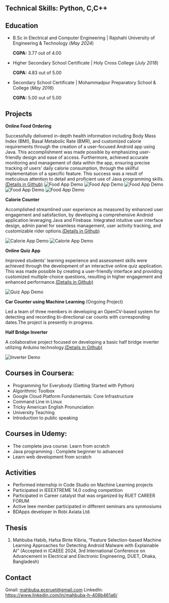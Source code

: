 ## Technical Skills: Python, C,C++
## Education
- B.Sc in Electrical and Computer Engineering | Rajshahi University of Engineering & Technology (_May 2024_)
  
  **CGPA:** 3.77 out of 4.00           		
- Higher Secondary School Certificate	| Holy Cross College (_July 2018_)
  
  **CGPA:** 4.83 out of 5.00           		
- Secondary School Certificate | Mohammadpur Preparatory School & College (_May 2016_)
  
  **CGPA:** 5.00 out of 5.00  
  
## Projects
**Online Food Ordering**

Successfully delivered in-depth health information including Body Mass Index (BMI), Basal Metabolic Rate (BMR), and customized calorie requirements through the creation of a user-focused Android app using Java. This accomplishment was made possible by emphasizing user-friendly design and ease of access. Furthermore, achieved accurate monitoring and management of data within the app, ensuring precise tracking of users' daily calorie consumption, through the skillful implementation of a specific feature. This success was a result of meticulous attention to detail and proficient use of Java programming skills.[(Details in Github)](https://github.com/mahbuba26/FoodAppNew)
![Food App Demo](/order1.png)
![Food App Demo](/order2.png)
![Food App Demo](/order3.png)
![Food App Demo](/order4.png)
![Food App Demo](/order5.png)

**Calorie Counter**

Accomplished streamlined user experience as measured by enhanced user engagement and satisfaction, by developing a comprehensive Android application leveraging Java and Firebase. Integrated intuitive user interface design, admin panel for seamless management, user activity tracking, and customizable rider options.[(Details in Github)](https://github.com/mahbuba26/Diet-Care)

![Calorie App Demo](/ff1.png)
![Calorie App Demo](/assets/ff3.png)

**Online Quiz App**

Improved students' learning experience and assessment skills were achieved through the development of an interactive online quiz application. This was made possible by creating a user-friendly interface and providing customized multiple-choice questions, resulting in higher engagement and enhanced performance.[(Details in Github)](https://github.com/mahbuba26/Online-Quiz)

![Quiz App Demo](/quix.png)

**Car Counter using Machine Learning**
(Ongoing Project)

Led a team of three members in developing an OpenCV-based system for detecting and recording bi-directional car counts with corresponding dates.The project is presently in progress.


**Half Bridge Inverter**

A collaborative project focused on developing a basic half bridge inverter utilizing Arduino technology.[(Details in Github)](https://github.com/mahbuba26/Half-bridge-inverter)

![Inverter Demo](/erter.png)

## Courses in Coursera:
* Programming for Everybody (Getting Started with Python)
* Algorithmic Toolbox
* Google Cloud Platform Fundamentals: Core Infrastructure
* Command Line in Linux
* Tricky American English Pronunciation
* University Teaching
* Introduction to public speaking

## Courses in Udemy:
* The complete java course: Learn from scratch
* Java programming : Complete beginner to advanced
* Learn web development from scratch

## Activities
- Performed internship in Code Studio on Machine Learning projects
- Participated in IEEEXTREME 14.0 coding competition
- Participated in Career catalyst that was organized by RUET CAREER FORUM
- Active Ieee member participated in different seminars ans synmosiums
- BDApps developer in Robi Axiata Ltd. 


## Thesis
1. Mahbuba Habib, Hafsa Binte Kibria, “Feature Selection-based Machine Learning Approaches for Detecting Android Malware with Explainable AI”  (Accepted in ICAEEE
2024, 3rd International Conference on Advancement in Electrical and Electronic Engineering, DUET, Dhaka, Bangladesh)

## Contact
Gmail:  mahbuba.eceruet@gmail.com
LinkedIn: https://www.linkedin.com/in/mahbuba-h-408b461a6/
   

